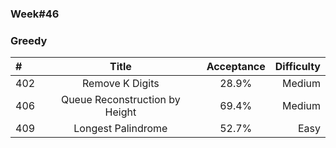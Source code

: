 
### Week#46
### Greedy

| # | Title | Acceptance | Difficulty
| :------------ |:---------------:| :-----:| -----:|
| 402 | Remove K Digits |  28.9% | Medium |
| 406 | Queue Reconstruction by Height |     69.4% | Medium |
| 409 | Longest Palindrome |  52.7% | Easy |

